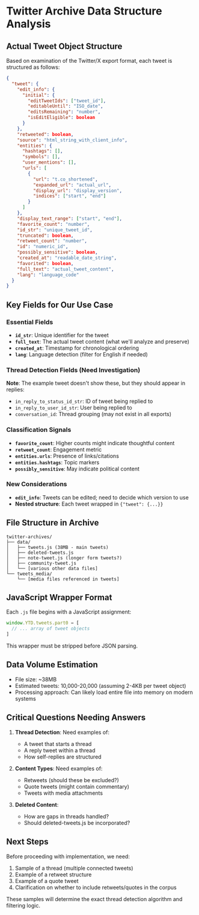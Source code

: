 # Twitter Archive Data Structure Analysis

## Actual Tweet Object Structure

Based on examination of the Twitter/X export format, each tweet is structured as follows:

```json
{
  "tweet": {
    "edit_info": {
      "initial": {
        "editTweetIds": ["tweet_id"],
        "editableUntil": "ISO_date",
        "editsRemaining": "number",
        "isEditEligible": boolean
      }
    },
    "retweeted": boolean,
    "source": "html_string_with_client_info",
    "entities": {
      "hashtags": [],
      "symbols": [],
      "user_mentions": [],
      "urls": [
        {
          "url": "t.co_shortened",
          "expanded_url": "actual_url",
          "display_url": "display_version",
          "indices": ["start", "end"]
        }
      ]
    },
    "display_text_range": ["start", "end"],
    "favorite_count": "number",
    "id_str": "unique_tweet_id",
    "truncated": boolean,
    "retweet_count": "number",
    "id": "numeric_id",
    "possibly_sensitive": boolean,
    "created_at": "readable_date_string",
    "favorited": boolean,
    "full_text": "actual_tweet_content",
    "lang": "language_code"
  }
}
```

## Key Fields for Our Use Case

### Essential Fields
- **`id_str`**: Unique identifier for the tweet
- **`full_text`**: The actual tweet content (what we'll analyze and preserve)
- **`created_at`**: Timestamp for chronological ordering
- **`lang`**: Language detection (filter for English if needed)

### Thread Detection Fields (Need Investigation)
**Note**: The example tweet doesn't show these, but they should appear in replies:
- `in_reply_to_status_id_str`: ID of tweet being replied to
- `in_reply_to_user_id_str`: User being replied to
- `conversation_id`: Thread grouping (may not exist in all exports)

### Classification Signals
- **`favorite_count`**: Higher counts might indicate thoughtful content
- **`retweet_count`**: Engagement metric
- **`entities.urls`**: Presence of links/citations
- **`entities.hashtags`**: Topic markers
- **`possibly_sensitive`**: May indicate political content

### New Considerations
- **`edit_info`**: Tweets can be edited; need to decide which version to use
- **Nested structure**: Each tweet wrapped in `{"tweet": {...}}`

## File Structure in Archive

```
twitter-archives/
├── data/
│   ├── tweets.js (38MB - main tweets)
│   ├── deleted-tweets.js
│   ├── note-tweet.js (longer form tweets?)
│   ├── community-tweet.js
│   └── [various other data files]
└── tweets_media/
    └── [media files referenced in tweets]
```

## JavaScript Wrapper Format

Each `.js` file begins with a JavaScript assignment:
```javascript
window.YTD.tweets.part0 = [
  // ... array of tweet objects
]
```

This wrapper must be stripped before JSON parsing.

## Data Volume Estimation

- File size: ~38MB
- Estimated tweets: 10,000-20,000 (assuming 2-4KB per tweet object)
- Processing approach: Can likely load entire file into memory on modern systems

## Critical Questions Needing Answers

1. **Thread Detection**: Need examples of:
   - A tweet that starts a thread
   - A reply tweet within a thread
   - How self-replies are structured

2. **Content Types**: Need examples of:
   - Retweets (should these be excluded?)
   - Quote tweets (might contain commentary)
   - Tweets with media attachments

3. **Deleted Content**: 
   - How are gaps in threads handled?
   - Should deleted-tweets.js be incorporated?

## Next Steps

Before proceeding with implementation, we need:
1. Sample of a thread (multiple connected tweets)
2. Example of a retweet structure
3. Example of a quote tweet
4. Clarification on whether to include retweets/quotes in the corpus

These samples will determine the exact thread detection algorithm and filtering logic.
